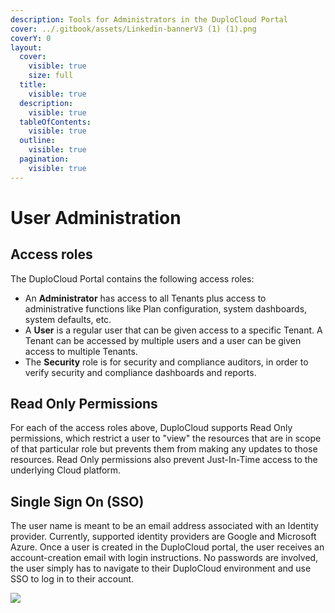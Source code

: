 ```yaml
---
description: Tools for Administrators in the DuploCloud Portal
cover: ../.gitbook/assets/Linkedin-bannerV3 (1) (1).png
coverY: 0
layout:
  cover:
    visible: true
    size: full
  title:
    visible: true
  description:
    visible: true
  tableOfContents:
    visible: true
  outline:
    visible: true
  pagination:
    visible: true
---
```


# User Administration

## Access roles

The DuploCloud Portal contains the following access roles:&#x20;

* An **Administrator** has access to all Tenants plus access to administrative functions like Plan configuration, system dashboards, system defaults, etc.
* A **User** is a regular user that can be given access to a specific Tenant. A Tenant can be accessed by multiple users and a user can be given access to multiple Tenants.
* The **Security** role is for security and compliance auditors, in order to verify security and compliance dashboards and reports.

## Read Only Permissions

For each of the access roles above, DuploCloud supports Read Only permissions, which restrict a user to "view" the resources that are in scope of that particular role but prevents them from making any updates to those resources. Read Only permissions also prevent Just-In-Time access to the underlying Cloud platform.

## Single Sign On (SSO)

The user name is meant to be an email address associated with an Identity provider. Currently, supported identity providers are Google and Microsoft Azure. Once a user is created in the DuploCloud portal, the user receives an account-creation email with login instructions. No passwords are involved, the user simply has to navigate to their DuploCloud environment and use SSO to log in to their account.

![](<../.gitbook/assets/Screen Shot 2022-06-30 at 12.18.51 AM.png>)
